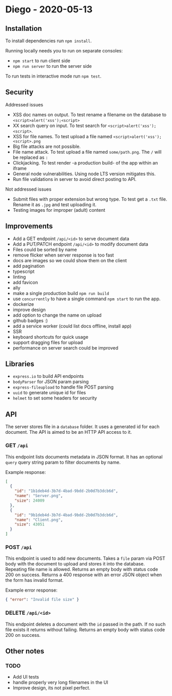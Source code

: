 # Diego - 2020-05-13

## Installation

To install dependencies run `npm install`.

Running locally needs you to run on separate consoles:

- `npm start` to run client side
- `npm run server` to run the server side

To run tests in interactive mode run `npm test`.

## Security

Addressed issues

- XSS doc names on output. To test rename a filename on the database to `<script>alert('xss');<script>`
- XX search query on input. To test search for `<script>alert('xss');<script>`.
- XSS for file names. To test upload a file named `<script>alert('xss');<script>.png`
- Big file attacks are not possible.
- File name attack. To test upload a file named `some/path.png`. The `/` will be replaced as `:`
- Clickjacking. To test render -a production build- of the app within an iframe
- General node vulnerabilities. Using node LTS version mitigates this.
- Run file validations in server to avoid direct posting to API.

Not addressed issues

- Submit files with proper extension but wrong type. To test get a `.txt` file. Rename it as `.jpg` and test uploading it.
- Testing images for improper (adult) content

## Improvements

- Add a GET endpoint `/api/<id>` to serve document data
- Add a PUT/PATCH endpoint `/api/<id>` to modify document data
- Files could be sorted by name
- remove flicker when server response is too fast
- docs are images so we could show them on the client
- add pagination
- typescript
- linting
- add favicon
- ally
- make a single production build `npm run build`
- use `concurrently` to have a single command `npm start` to run the app.
- dockerize
- improve design
- add option to change the name on upload
- github badges :)
- add a service worker (could list docs offline, install app)
- SSR
- keyboard shortcuts for quick usage
- support dragging files for upload
- performance on server search could be improved

## Libraries

- `express.io` to build API endpoints
- `bodyParser` for JSON param parsing
- `express-fileupload` to handle file POST parsing
- `uuid` to generate unique id for files
- `helmet` to set some headers for security

## API

The server stores file in a `database` folder. It uses a generated id for each document. The API is aimed to be an HTTP API access to it.

### GET `/api`

This endpoint lists documents metadata in JSON format. It has an optional `query` query string param to filter documents by name.

Example response:

```json
[
  {
    "id": "1b1deb4d-3b7d-4bad-9bdd-2b0d7b3dcb6d",
    "name": "Server.png",
    "size": 24009
  },
  {
    "id": "9b1deb4d-3b7d-4bad-9bdd-2b0d7b3dcb6d",
    "name": "Client.png",
    "size": 43051
  }
]
```

### POST `/api`

This endpoint is used to add new documents. Takes a `file` param via POST body with the document to upload and stores it into the database. Repeating file name is allowed.
Returns an empty body with status code 200 on success.
Returns a 400 response with an error JSON object when the form has invalid format.

Example error response:

```json
{ "error": "Invalid file size" }
```

### DELETE `/api/<id>`

This endpoint deletes a document with the `id` passed in the path. If no such file exists it returns without failing.
Returns an empty body with status code 200 on success.

## Other notes

### TODO

- Add UI tests
- handle properly very long filenames in the UI
- Improve design, its not pixel perfect.

